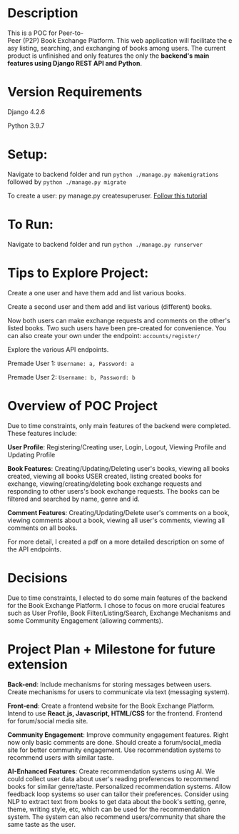 # Description

This is a POC for Peer-to-Peer (P2P) Book Exchange Platform. This web application will facilitate the easy listing, searching, and exchanging of books among users. The current product is unfinished and only features the only the **backend's main features using Django REST API and Python**.


# Version Requirements

Django 4.2.6

Python 3.9.7


# Setup: 
Navigate to backend folder and run `python ./manage.py makemigrations` followed by `python ./manage.py migrate`

To create a user: py manage.py createsuperuser. [Follow this tutorial](https://www.w3schools.com/django/django_admin_create_user.php)

# To Run: 

Navigate to backend folder and run `python ./manage.py runserver`


# Tips to Explore Project:

Create a one user and have them add and list various books.

Create a second user and them add and list various (different) books.

Now both users can make exchange requests and comments on the other's listed books. Two such users have been pre-created for convenience. You can also create your own under the endpoint: `accounts/register/`

Explore the various API endpoints.

Premade User 1:  `Username: a, Password: a` 

Premade User 2: `Username: b, Password: b`


# Overview of POC Project

Due to time constraints, only main features of the backend were completed. These features include: 

**User Profile**: Registering/Creating user, Login, Logout, Viewing Profile and Updating Profile

**Book Features**: Creating/Updating/Deleting user's books, viewing all books created, viewing all books USER created, listing created books for exchange, viewing/creating/deleting book exchange requests and responding to other users's book exchange requests. The books can be filtered and searched by name, genre and id. 

**Comment Features**: Creating/Updating/Delete user's comments on a book, viewing comments about a book, viewing all user's comments, viewing all comments on all books. 

For more detail, I created a pdf on a more detailed description on some of the API endpoints. 


# Decisions 

Due to time constraints, I elected to do some main features of the backend for the Book Exchange Platform. I chose to focus on more crucial features such as User Profile, Book Filter/Listing/Search, Exchange Mechanisms and some Community Engagement (allowing comments).

# Project Plan + Milestone for future extension

**Back-end**: Include mechanisms for storing messages between users. Create mechanisms for users to communicate via text (messaging system).

**Front-end**: Create a frontend website for the Book Exchange Platform. Intend to use **React.js, Javascript, HTML/CSS** for the frontend. Frontend for forum/social media site.

**Community Engagement**: Improve community engagement features. Right now only basic comments are done. Should create a forum/social_media site for better community engagement. Use recommendation systems to recommend users with similar taste. 

**AI-Enhanced Features**: Create recommendation systems using AI. We could collect user data about user's reading preferences to recommend books for similar genre/taste. Personalized recommendation systems. Allow feedback loop systems so user can tailor their preferences. Consider using NLP to extract text from books to get data about the book's setting, genre, theme, writing style, etc, which can be used for the recommendation system. The system can also recommend users/community that share the same taste as the user. 

